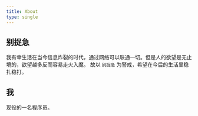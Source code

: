```yaml
---
title: About
type: single
---
```



## 别捉急

我有幸生活在当今信息炸裂的时代，通过网络可以联通一切。但是人的欲望是无止境的，欲望越多反而容易走火入魔。
故以 `别捉急` 为警戒，希望在今后的生活里稳扎稳打。

## 我

现役的一名程序员。


